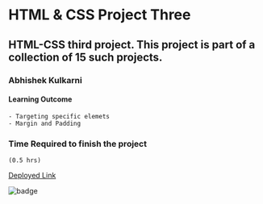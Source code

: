 #   HTML & CSS Project Three

## HTML-CSS third project. This project is part of a collection of 15 such projects.

### Abhishek Kulkarni

#### Learning Outcome
    - Targeting specific elemets
    - Margin and Padding

### Time Required to finish the project
    (0.5 hrs)

 [Deployed Link](https://project-3-lawfirm-landing-page.netlify.app/)

![badge](https://img.shields.io/badge/Deployment-Up-green)

